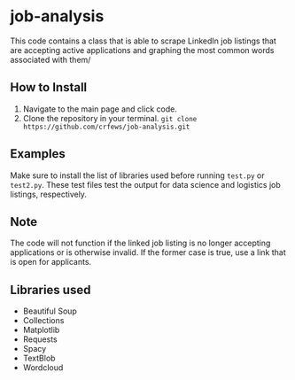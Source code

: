 # job-analysis

This code contains a class that is able to scrape LinkedIn job listings that are accepting active applications and graphing the most common words associated with them/

## How to Install
1. Navigate to the main page and click code.
2. Clone the repository in your terminal. 
```git clone https://github.com/crfews/job-analysis.git```

## Examples
Make sure to install the list of libraries used before running `test.py` or `test2.py`. These test files test the output for data science and logistics job listings, respectively.

## Note
The code will not function if the linked job listing is no longer accepting applications or is otherwise invalid. If the former case is true, use a link that is open for applicants.

## Libraries used
- Beautiful Soup
- Collections
- Matplotlib
- Requests
- Spacy
- TextBlob
- Wordcloud
